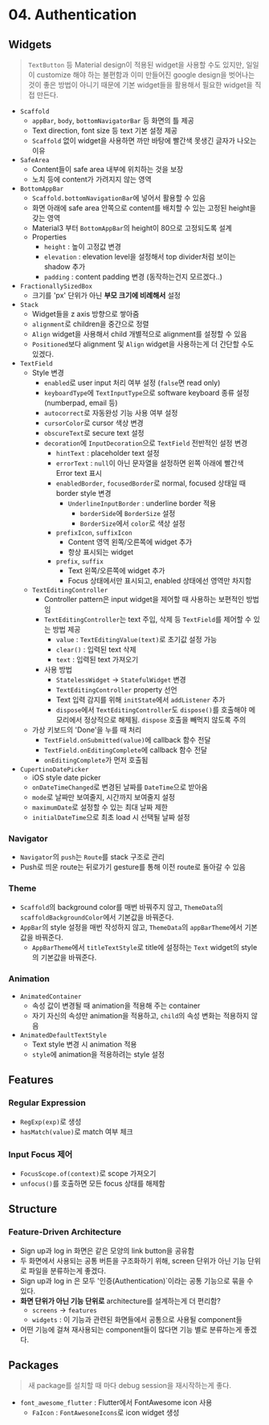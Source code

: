 # 04. Authentication

## Widgets

> `TextButton` 등 Material design이 적용된 widget을 사용할 수도 있지만, 일일이 customize 해야 하는 불편함과 이미 만들어진 google design을 벗어나는 것이 좋은 방법이 아니기 때문에 기본 widget들을 활용해서 필요한 widget을 직접 만든다.

- `Scaffold`
  - `appBar`, `body`, `bottomNavigatorBar` 등 화면의 틀 제공
  - Text direction, font size 등 text 기본 설정 제공
  - `Scaffold` 없이 widget을 사용하면 까만 바탕에 빨간색 못생긴 글자가 나오는 이유
- `SafeArea`
  - Content들이 safe area 내부에 위치하는 것을 보장
  - 노치 등에 content가 가려지지 않는 영역
- `BottomAppBar`
  - `Scaffold.bottomNavigationBar`에 넣어서 활용할 수 있음
  - 화면 아래에 safe area 안쪽으로 content를 배치할 수 있는 고정된 height을 갖는 영역
  - Material3 부터 `BottomAppBar`의 height이 80으로 고정되도록 설계
  - Properties
    - `height` : 높이 고정값 변경
    - `elevation` : elevation level을 설정해서 top divider처럼 보이는 shadow 추가
    - `padding` : content padding 변경 (동작하는건지 모르겠다..)
- `FractionallySizedBox`
  - 크기를 'px' 단위가 아닌 **부모 크기에 비례해서** 설정
- `Stack`
  - Widget들을 z axis 방향으로 쌓아줌
  - `alignment`로 children을 중간으로 정렬
  - `Align` widget을 사용해서 child 개별적으로 alignment를 설정할 수 있음
  - `Positioned`보다 alignment 및 `Align` widget을 사용하는게 더 간단할 수도 있겠다.
- `TextField`
  - Style 변경
    - `enabled`로 user input 처리 여부 설정 (`false`면 read only)
    - `keyboardType`에 `TextInputType`으로 software keyboard 종류 설정 (numberpad, email 등)
    - `autocorrect`로 자동완성 기능 사용 여부 설정
    - `cursorColor`로 cursor 색상 변경
    - `obscureText`로 secure text 설정
    - `decoration`에 `InputDecoration`으로 `TextField` 전반적인 설정 변경
      - `hintText` : placeholder text 설정
      - `errorText` : `null`이 아닌 문자열을 설정하면 왼쪽 아래에 빨간색 Error text 표시
      - `enabledBorder`, `focusedBorder`로 normal, focused 상태일 때 border style 변경
        - `UnderlineInputBorder` : underline border 적용
          - `borderSide`에 `BorderSize` 설정
          - `BorderSize`에서 `color`로 색상 설정
      - `prefixIcon`, `suffixIcon`
        - Content 영역 왼쪽/오른쪽에 widget 추가
        - 항상 표시되는 widget
      - `prefix`, `suffix`
        - Text 왼쪽/오른쪽에 widget 추가
        - Focus 상태에서만 표시되고, enabled 상태에선 영역만 차지함
  - `TextEditingController`
    - Controller pattern은 input widget을 제어할 때 사용하는 보편적인 방법임
    - `TextEditingController`는 text 주입, 삭제 등 `TextField`를 제어할 수 있는 방법 제공
      - `value` : `TextEditingValue(text)`로 초기값 설정 가능
      - `clear()` : 입력된 text 삭제
      - `text` : 입력된 text 가져오기
    - 사용 방법
      - `StatelessWidget` -> `StatefulWidget` 변경
      - `TextEditingController` property 선언
      - Text 입력 감지를 위해 `initState`에서 `addListener` 추가
      - `dispose`에서 `TextEditingController`도 `dispose()`를 호출해야 메모리에서 정상적으로 해제됨. `dispose` 호출을 빼먹지 않도록 주의
  - 가상 키보드의 'Done'을 누를 때 처리
    - `TextField.onSubmitted(value)`에 callback 함수 전달
    - `TextField.onEditingComplete`에 callback 함수 전달
    - `onEditingComplete`가 먼저 호출됨
- `CupertinoDatePicker`
  - iOS style date picker
  - `onDateTimeChanged`로 변경된 날짜를 `DateTime`으로 받아옴
  - `mode`로 날짜만 보여줄지, 시간까지 보여줄지 설정
  - `maximumDate`로 설정할 수 있는 최대 날짜 제한
  - `initialDateTime`으로 최초 load 시 선택될 날짜 설정

### Navigator

- `Navigator`의 `push`는 `Route`를 stack 구조로 관리
- Push로 띄운 route는 뒤로가기 gesture를 통해 이전 route로 돌아갈 수 있음

### Theme

- `Scaffold`의 background color를 매번 바꿔주지 않고, `ThemeData`의 `scaffoldBackgroundColor`에서 기본값을 바꿔준다.
- `AppBar`의 style 설정을 매번 작성하지 않고, `ThemeData`의 `appBarTheme`에서 기본값을 바꿔준다.
  - `AppBarTheme`에서 `titleTextStyle`로 title에 설정하는 `Text` widget의 style의 기본값을 바꿔준다.

### Animation

- `AnimatedContainer`
  - 속성 값이 변경될 때 animation을 적용해 주는 container
  - 자기 자신의 속성만 animation을 적용하고, `child`의 속성 변화는 적용하지 않음
- `AnimatedDefaultTextStyle`
  - Text style 변경 시 animation 적용
  - `style`에 animation을 적용하려는 style 설정

## Features

### Regular Expression

- `RegExp(exp)`로 생성
- `hasMatch(value)`로 match 여부 체크

### Input Focus 제어

- `FocusScope.of(context)`로 scope 가져오기
- `unfocus()`를 호출하면 모든 focus 상태를 해제함

## Structure

### Feature-Driven Architecture

- Sign up과 log in 화면은 같은 모양의 link button을 공유함
- 두 화면에서 사용되는 공통 버튼을 구조화하기 위해, screen 단위가 아닌 기능 단위로 파일을 분류하는게 좋겠다.
- Sign up과 log in 은 모두 '인증(Authentication)`이라는 공통 기능으로 묶을 수 있다.
- **화면 단위가 아닌 기능 단위로** architecture를 설계하는게 더 편리함?
  - `screens` -> `features`
  - `widgets` : 이 기능과 관련된 화면들에서 공통으로 사용될 component들
- 어떤 기능에 걸쳐 재사용되는 component들이 많다면 기능 별로 분류하는게 좋겠다.

## Packages

> 새 package를 설치할 때 마다 debug session을 재시작하는게 좋다.

- `font_awesome_flutter` : Flutter에서 FontAwesome icon 사용
  - `FaIcon` : `FontAwesoneIcons`로 icon widget 생성
